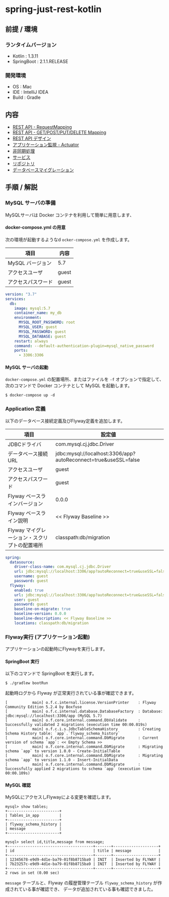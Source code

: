 # spring-just-rest-kotlin

## 前提 / 環境
### ランタイムバージョン
- Kotlin : 1.3.11
- SpringBoot : 2.1.1.RELEASE

### 開発環境
- OS : Mac
- IDE : IntelliJ IDEA
- Build : Gradle

## 内容
- [REST API - RequestMapping](https://github.com/shinyay/spring-just-rest-kotlin/tree/first-rest-get)
- [REST API - GET/POST/PUT/DELETE Mapping](https://github.com/shinyay/spring-just-rest-kotlin/tree/first-rest-methods)
- [REST API デザイン](https://github.com/shinyay/spring-just-rest-kotlin/tree/first-rest-design)
- [アプリケーション監視 - Actuator](https://github.com/shinyay/spring-just-rest-kotlin/tree/first-actuator)
- [非同期処理](https://github.com/shinyay/spring-just-rest-kotlin/tree/first-async)
- [サービス](https://github.com/shinyay/spring-just-rest-kotlin/tree/first-service-layer)
- [リポジトリ](https://github.com/shinyay/spring-just-rest-kotlin/tree/first-repository-layer)
- [データベースマイグレーション](https://github.com/shinyay/spring-just-rest-kotlin/tree/first-flyway-h2)

## 手順 / 解説
### MySQL サーバの準備
MySQLサーバは Docker コンテナを利用して簡単に用意します、

#### docker-compose.yml の用意
次の環境が起動するようなd `ocker-compose.yml` を作成します。

|項目|内容|
|---|----|
|MySQL バージョン|5.7|
|アクセスユーザ|guest|
|アクセスパスワード|guest|

```yaml
version: "3.7"
services:
  db:
    image: mysql:5.7
    container_name: my_db
    environment:
      MYSQL_ROOT_PASSWORD: root
      MYSQL_USER: guest
      MYSQL_PASSWORD: guest
      MYSQL_DATABASE: guest
    restart: always
    command: --default-authentication-plugin=mysql_native_password
    ports:
      - 3306:3306
```

#### MySQL サーバの起動
`docker-compose.yml` の配置場所、またはファイルを `-f` オプションで指定して、次のコマンドで Docker コンテナとして MySQL を起動します。

```
$ docker-compose up -d
```

### Application 定義

以下のデータベース接続定義及びFlyway定義を追加します。

|項目|設定値|
|---|----|
|JDBCドライバ|com.mysql.cj.jdbc.Driver|
|データベース接続URL|jdbc:mysql://localhost:3306/app?autoReconnect=true&useSSL=false|
|アクセスユーザ|guest|
|アクセスパスワード|guest|
|Flyway ベースラインバージョン|0.0.0|
|Flyway ベースライン説明|<< Flyway Baseline >>|
|Flyway マイグレーション・スクリプトの配置場所|classpath:db/migration|

```yaml
spring:
  datasource:
    driver-class-name: com.mysql.cj.jdbc.Driver
    url: jdbc:mysql://localhost:3306/app?autoReconnect=true&useSSL=false
    username: guest
    password: guest
  flyway:
    enabled: true
    url: jdbc:mysql://localhost:3306/app?autoReconnect=true&useSSL=false
    user: guest
    password: guest
    baseline-on-migrate: true
    baseline-version: 0.0.0
    baseline-description: << Flyway Baseline >>
    locations: classpath:db/migration
```

### Flyway実行 (アプリケーション起動)
アプリケーションの起動時にFlywayを実行します。

#### SpringBoot 実行
以下のコマンドで SpringBoot を実行します。

```
$ ./gradlew bootRun
```

起動時ログから Flyway が正常実行されている事が確認できます。

```
[           main] o.f.c.internal.license.VersionPrinter    : Flyway Community Edition 5.2.4 by Boxfuse
[           main] o.f.c.internal.database.DatabaseFactory  : Database: jdbc:mysql://localhost:3306/app (MySQL 5.7)
[           main] o.f.core.internal.command.DbValidate     : Successfully validated 2 migrations (execution time 00:00.019s)
[           main] o.f.c.i.s.JdbcTableSchemaHistory         : Creating Schema History table: `app`.`flyway_schema_history`
[           main] o.f.core.internal.command.DbMigrate      : Current version of schema `app`: << Empty Schema >>
[           main] o.f.core.internal.command.DbMigrate      : Migrating schema `app` to version 1.0.0 - Create-InitialTable
[           main] o.f.core.internal.command.DbMigrate      : Migrating schema `app` to version 1.1.0 - Insert-InitialData
[           main] o.f.core.internal.command.DbMigrate      : Successfully applied 2 migrations to schema `app` (execution time 00:00.109s)
```

#### MySQL 確認
MySQLにアクセスしFlywayによる変更を確認します。

```
mysql> show tables;
+-----------------------+
| Tables_in_app         |
+-----------------------+
| flyway_schema_history |
| message               |
+-----------------------+
```

```
mysql> select id,title,message from message;
+--------------------------------------+-------+--------------------+
| id                                   | title | message            |
+--------------------------------------+-------+--------------------+
| 12345678-e9d9-4d1e-ba79-01f8b8715ba9 | INIT  | Inserted by FLYWAY |
| 7b23257c-e9d9-4d1e-ba79-01f8b8715ba9 | INIT  | Inserted by FLYWAY |
+--------------------------------------+-------+--------------------+
2 rows in set (0.00 sec)
```

`message` テーブルと、Flyway の履歴管理テーブル `flyway_schema_history` が作成されている事が確認でき、
データが追加されている事も確認できました。
